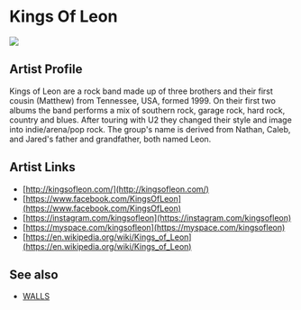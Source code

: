 # Kings Of Leon

![](../../asssets/artists/Kings_Of_Leon.png)

## Artist Profile

Kings of Leon are a rock band made up of three brothers and their first cousin (Matthew) from Tennessee, USA, formed 1999. On their first two albums the band performs a mix of southern rock, garage rock, hard rock, country and blues. After touring with U2 they changed their style and image into indie/arena/pop rock. The group's name is derived from Nathan, Caleb, and Jared's father and grandfather, both named Leon.

## Artist Links

- [http://kingsofleon.com/](http://kingsofleon.com/)
- [https://www.facebook.com/KingsOfLeon](https://www.facebook.com/KingsOfLeon)
- [https://instagram.com/kingsofleon](https://instagram.com/kingsofleon)
- [https://myspace.com/kingsofleon](https://myspace.com/kingsofleon)
- [https://en.wikipedia.org/wiki/Kings_of_Leon](https://en.wikipedia.org/wiki/Kings_of_Leon)


## See also

- [WALLS](Kings_Of_Leon-WALLS.md)
